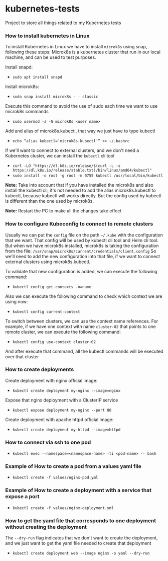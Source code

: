 # kubernetes-tests
Project to store all things related to my Kubernetes tests

### How to install kubernetes in Linux
To install Kubernetes in Linux we have to install `microk8s` using snap, following these steps:
Microk8s is a kubernetes cluster that run in our local machine, and can be used to test purposes.

Install snapd:
- `sudo apt install snapd`

Install microk8s:
- `sudo snap install microk8s - - classic`

Execute this command to avoid the use of sudo each time we want to use microk8s commands
- `sudo usermod -a -G microk8s <user name>`

Add and alias of microk8s.kubectl, that way we just have to type kubectl
- `echo “alias kubectl=’microk8s.kubectl’” >> ~/.bashrc`

If we'll want to connect to external clusters, and we don't need a Kubernetes cluster, we can install the `kubectl` cli tool
- `curl -LO "https://dl.k8s.io/release/$(curl -L -s https://dl.k8s.io/release/stable.txt)/bin/linux/amd64/kubectl"`
- `sudo install -o root -g root -m 0755 kubectl /usr/local/bin/kubectl`

**Note:** Take into account that if you have installed the microk8s and also install the kubectl cli, it's not needed to add the alias microk8s.kubectl to kubectl, because kubectl will works directly.
But the config used by kubectl is different than the one used by microk8s.

**Note:** Restart the PC to make all the changes take effect

### How to configure Kubeconfig to connect to remote clusters
Usually we can put the `config` file on the path `~/.kube` with the configuration that we want. That config will be used by kubectl cli tool and Helm cli tool.
But when we have microk8s installed, microk8s is taking the configuration from the file:
`/var/snap/microk8s/current/credentials/client.config`
So we'll need to add the new configuration into that file, if we want to connect external clusters using microk8s.kubectl.

To validate that new configuration is added, we can execute the following command:
- `kubectl config get-contexts -o=name`

Also we can execute the following command to check which context we are using now:
- `kubectl config current-context`

To switch between clusters, we can use the context name references. For example, if we have one context with name `cluster-02` that points to one remote cluster, we can execute the following command:
- `kubectl config use-context cluster-02`

And after execute that command, all the kubectl commands will be executed over that cluster

### How to create deployments
Create deployment with nginx official image:
- `kubectl create deployment my-nginx --image=nginx`

Expose that nginx deployment with a ClusterIP service
- `kubectl expose deployment my-nginx --port 80`

Create deployment with apache httpd official image:
- `kubectl create deployment my-httpd --image=httpd`

### How to connect via ssh to one pod
- `kubectl exec --namespace=<namespace-name> -ti <pod-name> -- bash`

### Example of How to create a pod from a values yaml file
- `kubectl create -f values/nginx-pod.yml`

### Example of How to create a deployment with a service that expose a port
- `kubectl create -f values/nginx-deployment.yml`

### How to get the yaml file that corresponds to one deployment without creating the deployment
The `--dry-run` flag indicates that we don't want to create the deployment, and we just want to get the yaml file needed to create that deployment
- `kubectl create deployment web --image nginx -o yaml --dry-run`
